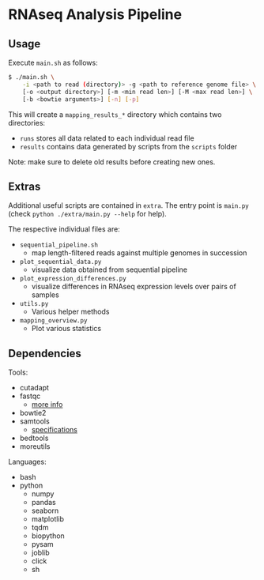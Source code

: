 # RNAseq Analysis Pipeline

## Usage

Execute `main.sh` as follows:
```bash
$ ./main.sh \
    -i <path to read (directory)> -g <path to reference genome file> \
    [-o <output directory>] [-m <min read len>] [-M <max read len>] \
    [-b <bowtie arguments>] [-n] [-p]
```
This will create a `mapping_results_*` directory which contains two directories:
* `runs` stores all data related to each individual read file
* `results` contains data generated by scripts from the `scripts` folder

Note: make sure to delete old results before creating new ones.

## Extras

Additional useful scripts are contained in `extra`.
The entry point is `main.py` (check `python ./extra/main.py --help` for help).

The respective individual files are:
* `sequential_pipeline.sh`
  * map length-filtered reads against multiple genomes in succession
* `plot_sequential_data.py`
  * visualize data obtained from sequential pipeline
* `plot_expression_differences.py`
  * visualize differences in RNAseq expression levels over pairs of samples
* `utils.py`
  * Various helper methods
* `mapping_overview.py`
  * Plot various statistics

## Dependencies

Tools:
* cutadapt
* fastqc
  * [more info](http://www.bioinformatics.babraham.ac.uk/projects/fastqc/Help/3%20Analysis%20Modules/)
* bowtie2
* samtools
  * [specifications](https://samtools.github.io/hts-specs/SAMv1.pdf)
* bedtools
* moreutils

Languages:
* bash
* python
  * numpy
  * pandas
  * seaborn
  * matplotlib
  * tqdm
  * biopython
  * pysam
  * joblib
  * click
  * sh
